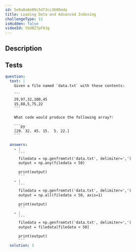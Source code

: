 ```yaml
---
id: 5e9a0a8e09c5df3cc3600eda
title: Loading Data and Advanced Indexing
challengeType: 11
isHidden: false
videoId: tUdBZ7pF8Jg
---
```


## Description
<section id='description'>
</section>

## Tests
<section id='tests'>

```yml
question:
  text: |
    Given a file named `data.txt` with these contents:

    ```
    29,97,32,100,45
    15,88,5,75,22
    ```

    What code would produce the following array?:

    ```py
    [29. 32. 45. 15.  5. 22.]
    ```

  answers:
    - |
      ```
      filedata = np.genfromtxt('data.txt', delimiter=',')
      output = np.any(filedata < 50)

      print(output)
      ```
    - |
      ```
      filedata = np.genfromtxt('data.txt', delimiter=',')
      output = np.all(filedata < 50, axis=1)

      print(output)
      ```
    - |
      ```
      filedata = np.genfromtxt('data.txt', delimiter=',')
      output = filedata[filedata < 50]

      print(output)
      ```
  solution: 3
```

</section>

